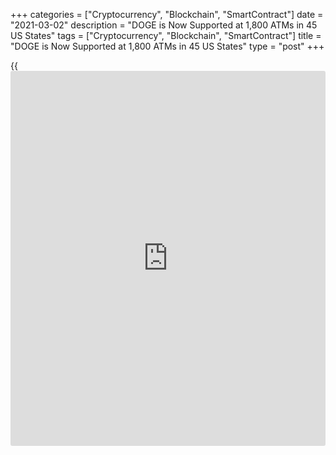 +++
categories = ["Cryptocurrency", "Blockchain", "SmartContract"]
date = "2021-03-02"
description = "DOGE is Now Supported at 1,800 ATMs in 45 US States"
tags = ["Cryptocurrency", "Blockchain", "SmartContract"]
title = "DOGE is Now Supported at 1,800 ATMs in 45 US States"
type = "post"
+++

{{<iframe id="large-banner" src="https://www.bounty.group/#slide=19.0" width="100%" height="600" scrolling="no" style="border: 0px solid rgb(216, 221, 230); border-radius: 3px;">}}

Famous meme crypto Dogecoin (DOGE) can now be accessed through 1,800
ATMs across the United States. Leading Bitcoin ATM provider Coinflip
announced the support for Dogecoin on Mar. 1, with the company’s CEO and
co-founder, Daniel Polotsky, attributing the move to DOGE’s recent
“popularity and recent mass adoption.”

![DOGE is now supported at 1,800 ATMs in 45 US states][1]

On Feb. 4th, the cryptocurrency’s price rose 25% within minutes after
Tesla and SpaceX founder Elon Musk posted a rocket going to the moon and
adding “Doge” in the comments. Two days later, the world’s second-
richest man continued his Doge shill, posting a survey that asked if
Dogecoin will be the earth’s future currency — to which 71.3% of the 2.4
million respondents said yes. NBA Dallas Mavericks owner Mark Cuban
joined the conversation on Feb. 8, telling Forbes that the attention the
meme coin is receiving is “not a bad look” for the industry.

> “[DOGE] gives you a better chance of winning than a lottery ticket all
while teaching the economics of supply and demand and introducing people
to crypto asserts,” said Cuban. “I truly love it as the lowest cost
economics teaching tool available that entertains at the same time.”

Within the first two weeks of February, the cryptocurrency’s price rose
almost 200% from $0.03 to just shy of $0.09. Since then it has slowly
consolidated near $0.05. Some users have been speculating that
Dogecoin’s price surge wasn’t entirely organic with an 85% price pump
occurring from Reddit group /WallStreetBets after the GameStop saga died
down. A couple of days later on Feb. 1, Kiss frontman Gene Simmons told
Twitter users that he will buy the crypto among others, resulting in an
additional 40% price surge over a 24 hour period.

_Source:[FXPro][2]_

   1. /files/downloads/7/b/3/7b30ea49813ff02146db787c10f7fc3b_b76b074123c537631eb834d68c6252c3.png
   2. /geturl/index/dd95b638345a864eccf159a525d3c7456fe95aaf/